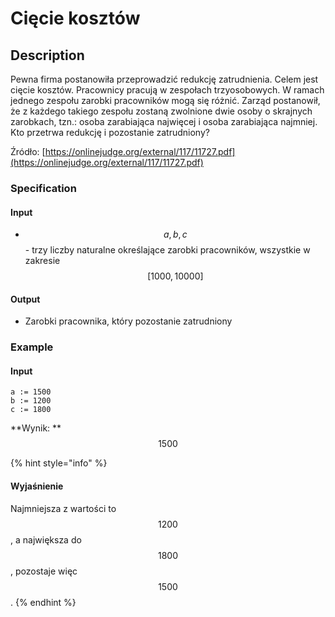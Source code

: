 # Cięcie kosztów

## Description

Pewna firma postanowiła przeprowadzić redukcję zatrudnienia. Celem jest cięcie kosztów. Pracownicy pracują w zespołach trzyosobowych. W ramach jednego zespołu zarobki pracowników mogą się różnić. Zarząd postanowił, że z każdego takiego zespołu zostaną zwolnione dwie osoby o skrajnych zarobkach, tzn.: osoba zarabiająca najwięcej i osoba zarabiająca najmniej. Kto przetrwa redukcję i pozostanie zatrudniony?

Źródło: [https://onlinejudge.org/external/117/11727.pdf](https://onlinejudge.org/external/117/11727.pdf)

### Specification

#### Input

* $$a,b,c$$ - trzy liczby naturalne określające zarobki pracowników, wszystkie w zakresie $$[1000, 10000]$$

#### Output

* Zarobki pracownika, który pozostanie zatrudniony

### Example

#### Input

```
a := 1500
b := 1200
c := 1800
```

**Wynik: **$$1500$$

{% hint style="info" %}
#### Wyjaśnienie

Najmniejsza z wartości to $$1200$$, a największa do $$1800$$, pozostaje więc $$1500$$.
{% endhint %}

